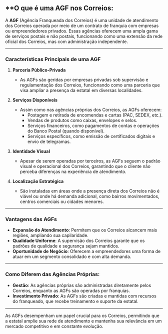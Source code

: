 ## **O que é uma AGF nos Correios:

A **AGF** (Agência Franqueada dos Correios) é uma unidade de atendimento dos Correios operada por meio de um contrato de franquia com empresas ou empreendedores privados. Essas agências oferecem uma ampla gama de serviços postais e não postais, funcionando como uma extensão da rede oficial dos Correios, mas com administração independente.

---

### **Características Principais de uma AGF**

1. **Parceria Público-Privada**
    
    - As AGFs são geridas por empresas privadas sob supervisão e regulamentação dos Correios, funcionando como uma parceria que visa ampliar a presença da estatal em diversas localidades.
2. **Serviços Disponíveis**
    
    - Assim como nas agências próprias dos Correios, as AGFs oferecem:
        - Postagem e retirada de encomendas e cartas (PAC, SEDEX, etc.).
        - Vendas de produtos como caixas, envelopes e selos.
        - Serviços financeiros, como pagamentos de contas e operações do Banco Postal (quando disponível).
        - Serviços específicos, como emissão de certificados digitais e envio de telegramas.
3. **Identidade Visual**
    
    - Apesar de serem operadas por terceiros, as AGFs seguem o padrão visual e operacional dos Correios, garantindo que o cliente não perceba diferenças na experiência de atendimento.
4. **Localização Estratégica**
    
    - São instaladas em áreas onde a presença direta dos Correios não é viável ou onde há demanda adicional, como bairros movimentados, centros comerciais ou cidades menores.

---

### **Vantagens das AGFs**

- **Expansão do Atendimento**: Permitem que os Correios alcancem mais regiões, ampliando sua capilaridade.
- **Qualidade Uniforme**: A supervisão dos Correios garante que os padrões de qualidade e segurança sejam mantidos.
- **Oportunidade de Negócio**: Oferecem a empreendedores uma forma de atuar em um segmento consolidado e com alta demanda.

---

### **Como Diferem das Agências Próprias:**

- **Gestão**: As agências próprias são administradas diretamente pelos Correios, enquanto as AGFs são operadas por franquias.
- **Investimento Privado**: As AGFs são criadas e mantidas com recursos do franqueado, que recebe treinamento e suporte da estatal.

---

As AGFs desempenham um papel crucial para os Correios, permitindo que a estatal amplie sua rede de atendimento e mantenha sua relevância em um mercado competitivo e em constante evolução.